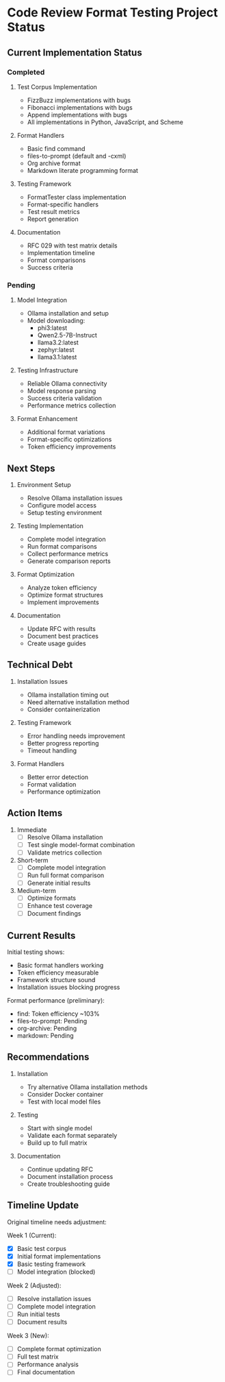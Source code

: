 # Code Review Format Testing Project Status

## Current Implementation Status

### Completed
1. Test Corpus Implementation
   - FizzBuzz implementations with bugs
   - Fibonacci implementations with bugs
   - Append implementations with bugs
   - All implementations in Python, JavaScript, and Scheme

2. Format Handlers
   - Basic find command
   - files-to-prompt (default and -cxml)
   - Org archive format
   - Markdown literate programming format

3. Testing Framework
   - FormatTester class implementation
   - Format-specific handlers
   - Test result metrics
   - Report generation

4. Documentation
   - RFC 029 with test matrix details
   - Implementation timeline
   - Format comparisons
   - Success criteria

### Pending
1. Model Integration
   - Ollama installation and setup
   - Model downloading:
     * phi3:latest
     * Qwen2.5-7B-Instruct
     * llama3.2:latest
     * zephyr:latest
     * llama3.1:latest

2. Testing Infrastructure
   - Reliable Ollama connectivity
   - Model response parsing
   - Success criteria validation
   - Performance metrics collection

3. Format Enhancement
   - Additional format variations
   - Format-specific optimizations
   - Token efficiency improvements

## Next Steps

1. Environment Setup
   - Resolve Ollama installation issues
   - Configure model access
   - Setup testing environment

2. Testing Implementation
   - Complete model integration
   - Run format comparisons
   - Collect performance metrics
   - Generate comparison reports

3. Format Optimization
   - Analyze token efficiency
   - Optimize format structures
   - Implement improvements

4. Documentation
   - Update RFC with results
   - Document best practices
   - Create usage guides

## Technical Debt

1. Installation Issues
   - Ollama installation timing out
   - Need alternative installation method
   - Consider containerization

2. Testing Framework
   - Error handling needs improvement
   - Better progress reporting
   - Timeout handling

3. Format Handlers
   - Better error detection
   - Format validation
   - Performance optimization

## Action Items

1. Immediate
   - [ ] Resolve Ollama installation
   - [ ] Test single model-format combination
   - [ ] Validate metrics collection

2. Short-term
   - [ ] Complete model integration
   - [ ] Run full format comparison
   - [ ] Generate initial results

3. Medium-term
   - [ ] Optimize formats
   - [ ] Enhance test coverage
   - [ ] Document findings

## Current Results

Initial testing shows:
- Basic format handlers working
- Token efficiency measurable
- Framework structure sound
- Installation issues blocking progress

Format performance (preliminary):
- find: Token efficiency ~103%
- files-to-prompt: Pending
- org-archive: Pending
- markdown: Pending

## Recommendations

1. Installation
   - Try alternative Ollama installation methods
   - Consider Docker container
   - Test with local model files

2. Testing
   - Start with single model
   - Validate each format separately
   - Build up to full matrix

3. Documentation
   - Continue updating RFC
   - Document installation process
   - Create troubleshooting guide

## Timeline Update

Original timeline needs adjustment:

Week 1 (Current):
- [x] Basic test corpus
- [x] Initial format implementations
- [x] Basic testing framework
- [ ] Model integration (blocked)

Week 2 (Adjusted):
- [ ] Resolve installation issues
- [ ] Complete model integration
- [ ] Run initial tests
- [ ] Document results

Week 3 (New):
- [ ] Complete format optimization
- [ ] Full test matrix
- [ ] Performance analysis
- [ ] Final documentation
